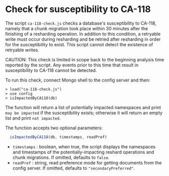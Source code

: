 # Check for susceptibility to CA-118

The script `ca-118-check.js` checks a database's susceptibility to CA-118,
namely that a chunk migration took place within 30 minutes after the
finishing of a resharding operation. In addition to this condition,
a retryable write must occur during resharding and be retried after
resharding in order for the susceptibility to exist. This script cannot
detect the existence of retryable writes.

CAUTION:
This check is limited in scope back to the beginning analysis time reported
by the script. Any events prior to this time that result in susceptibility
to CA-118 cannot be detected.

To run this check, connect Mongo shell to the config server and then:
```
> load("ca-118-check.js")
> use config
> isImpactedByCA118(db)
```

The function will return a list of potentially impacted namespaces
and print `may be impacted` if the susceptibility exists; otherwise it will
return an empty list and print `not impacted`.

The function accepts two optional parameters:
``` javascript
  isImpactedByCA118(db, timestamps, readPref)
```

* `timestamps` : boolean, when true, the script displays the namespaces and
  timestamps of the potentially-impacting reshard operations and chunk
  migrations. If omitted, defaults to `false`.
* `readPref` : string, read preference mode for getting documents from the
  config server. If omitted, defaults to `"secondaryPreferred"`.
